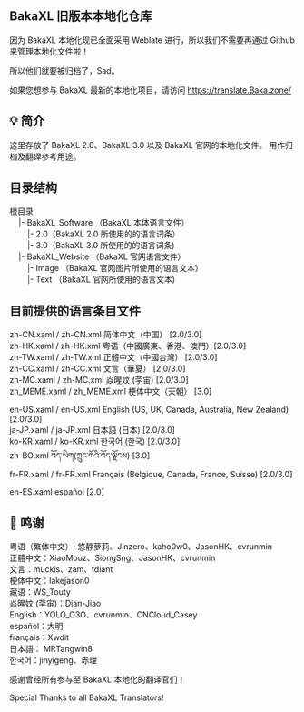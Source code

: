 ## BakaXL 旧版本本地化仓库

因为 BakaXL 本地化现已全面采用 Weblate 进行，所以我们不需要再通过 Github 来管理本地化文件啦！

所以他们就要被归档了，Sad。

如果您想参与 BakaXL 最新的本地化项目，请访问 https://translate.Baka.zone/

## 💡 简介
这里存放了 BakaXL 2.0、BakaXL 3.0 以及 BakaXL 官网的本地化文件。
用作归档及翻译参考用途。

## 目录结构
根目录<br />
&nbsp;&nbsp;&nbsp;&nbsp;|- BakaXL_Software （BakaXL 本体语言文件）<br />
&nbsp;&nbsp;&nbsp;&nbsp;&nbsp;&nbsp;&nbsp;&nbsp;|- 2.0（BakaXL 2.0 所使用的的语言词条）<br />
&nbsp;&nbsp;&nbsp;&nbsp;&nbsp;&nbsp;&nbsp;&nbsp;|- 3.0（BakaXL 3.0 所使用的的语言词条)<br />
&nbsp;&nbsp;&nbsp;&nbsp;|- BakaXL_Website （BakaXL 官网语言文件）<br />
&nbsp;&nbsp;&nbsp;&nbsp;&nbsp;&nbsp;&nbsp;&nbsp;|- Image （BakaXL 官网图片所使用的语言文本）<br />
&nbsp;&nbsp;&nbsp;&nbsp;&nbsp;&nbsp;&nbsp;&nbsp;|- Text （BakaXL 官网所使用的语言文本)<br />

## 目前提供的语言条目文件
zh-CN.xaml / zh-CN.xml 简体中文（中国） [2.0/3.0]<br />
zh-HK.xaml / zh-HK.xml 粤语（中國廣東、香港、澳門）[2.0/3.0]<br />
zh-TW.xaml / zh-TW.xml 正體中文（中國台灣） [2.0/3.0]<br />
zh-CC.xaml / zh-CC.xml 文言（華夏） [2.0/3.0]<br />
zh-MC.xaml / zh-MC.xml 焱暒妏 (荢宙) [2.0/3.0]<br />
zh_MEME.xaml / zh_MEME.xml 梗体中文（天朝） [3.0]<br />

en-US.xaml / en-US.xml English (US, UK, Canada, Australia, New Zealand) [2.0/3.0]<br />
ja-JP.xaml / ja-JP.xml 日本語 (日本) [2.0/3.0]<br />
ko-KR.xaml / ko-KR.xml 한국어 (한국) [2.0/3.0]<br />
zh-BO.xml བོད་ཡིག(ཀྲུང་གོའི་བོད་ལྗོངས) [3.0]<br />
fr-FR.xaml / fr-FR.xml Français (Belgique, Canada, France, Suisse) [2.0/3.0]<br />

en-ES.xaml español [2.0]<br />

## 🙏 鸣谢

粤语（繁体中文）: 悠静萝莉、Jinzero、kaho0w0、JasonHK、cvrunmin<br />
正體中文：XiaoMouz、SiongSng、JasonHK、cvrunmin<br />
文言：muckis、zam、tdiant<br />
梗体中文：lakejason0<br />
藏语：WS_Touty<br />
焱暒妏 (荢宙)：Dian-Jiao<br />
English：YOLO_O3O、cvrunmin、CNCloud_Casey<br />
español：大明<br />
français：Xwdit<br />
日本語： MRTangwin8<br />
한국어：jinyigeng、赤理
 
感谢曾经所有参与至 BakaXL 本地化的翻译官们！

Special Thanks to all BakaXL Translators!
